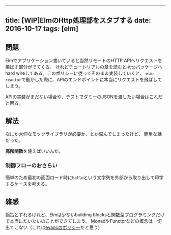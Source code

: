 ------------------
title: [WIP]ElmのHttp処理部をスタブする
date: 2016-10-17
tags: [elm]
------------------

## 問題

Elmでアプリケーション書いていると当然リモートのHTTP APIへリクエストを飛ばす部分がでてくる。
けれどチュートリアルの章を読むと`Http`パッケージへhard wireしてある。このポリシーに従ってそのまま実装していくと、
`elm-reactor`で動かした際に、APIのエンドポイントに本当にリクエストを飛ばしてしまう。

APIの実装がまだない場合や、テストでダミーのJSONを渡したい場合はこれだと困る。

## 解法

なにか大仰なモックライブラリが必要か、とか悩んでしまったけど、
簡単な話だった。

**高階関数**を使えばいいんだ。

### 制御フローのおさらい

簡単のため最初の画面ロード時に`hello`という文字列を外部から取り出して印字するケースを考える。

## 雑感

論旨とずれるけれど、Elmは少ないbuilding blocksと関数型プログラミングだけで本当にだいたいのことができてしまう。
MonadやFunctorなどの概念は一切出てこない（これは[evancのポリシー](https://groups.google.com/forum/m/#!topic/elm-discuss/1acyOfxvasA)だと思う)
